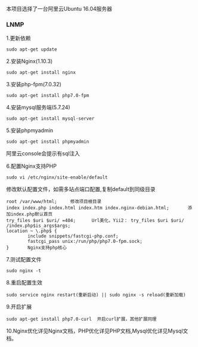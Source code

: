 本项目选择了一台阿里云Ubuntu 16.04服务器 
### LNMP

1.更新依赖

`sudo apt-get update`

2.安装Nginx(1.10.3)

`sudo apt-get install nginx`

3.安装php-fpm(7.0.32)

`sudo apt-get install php7.0-fpm`

4.安装mysql服务端(5.7.24)

`sudo apt-get install mysql-server`

5.安装phpmyadmin

`sudo apt-get install phpmyadmin`

阿里云console会提示有sql注入

6.配置Nginx支持PHP

`sudo vi /etc/nginx/site-enable/default`

修改默认配置文件，如需多站点端口配置,复制default到同级目录
```
root /var/www/html;     修改项目根目录
index index.php index.html index.htm index.nginx-debian.html;       添加index.php默认首页
try_files $uri $uri/ =404;      Url美化，Yii2： try_files $uri $uri/ /index.php$is_args$args;
location ~ \.php$ {
        include snippets/fastcgi-php.conf;
        fastcgi_pass unix:/run/php/php7.0-fpm.sock;
}       Nginx支持php核心
```
7.测试配置文件

`sudo nginx -t`

8.重启配置生效

`sudo service nginx restart(重新启动) || sudo nginx -s reload(重新加载)`

9.开启扩展

`sudo apt-get install php7.0-curl  开启curl扩展，其他扩展同理 `

10.Nginx优化详见Nginx文档，PHP优化详见PHP文档,Mysql优化详见Mysql文档。